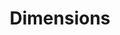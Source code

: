 ---
layout: default
bigquery: https://console.cloud.google.com/bigquery?p=covid-19-dimensions-ai&page=table&d=data&t=publications
contributors: Digital Science, https://www.digital-science.com/
cost: Free for personal, non-commercial use.
description: Dimensions contains more than 100 million publications, ranging from
  articles published in scholarly journals, books and book chapters, to preprints
  and conference proceedings. All publications are contextualized with linked data
  sets, funding, publications, patents, clinical trials, and policy documents. You
  can also view associated categories, funders, institutions, and researcher profiles.
documentation: https://docs.dimensions.ai/bigquery/index.html
last_edit: 04/12/2022, 18:42:18
location: https://www.dimensions.ai/products/free/
maintained_by: Digital Science, https://www.digital-science.com/
schema_fields:
- research_org_country_names
- citations_count
- category_sdg
- mesh_headings
- book_series_title
- clinical_trial_ids
- current_assignee_orgs
- conference
- relationships
- original_assignee_orgs
- created_date
- date_online
- filing_date
- date_print
- category_hrcs_hc
- category_rcdc
- family_id
- inventor_names
- id
- labels
- supporting_grant_ids
- jurisdiction
- publication_year
- start_year
- associated_publication_pmid
- funding_amount
- funding_chf
- family_count
- book_title
- date_inserted
- repository_id
- resulting_publication_doi
- publisher
- category_hrcs_rac
- acronym
- funder_org_countries
- funder_countries
- expiration_year
- research_org_city_names
- filing_year
- source_id
- conditions
- original_title
- associated_publication_id
- priority_date
- acknowledgements
- date_normal
- application_number
- granted_date
- funding_cny
- original_assignee
- funder_org_acronyms
- legal_status
- open_access_categories_v2
- funding_gbp
- cited_by_ids
- date_modified
- end_date
- isbn
- citations
- embargo_date
- category_bra
- name
- category_icrp_cso
- concepts
- expiration_date
- wikipedia_url
- date_imported_gbq
- funding_cad
- associated_grant_ids
- doi
- type
- foa_number
- reference_ids
- address
- funder_org_cities
- date
- eisbn
- brief_title
- title
- funder_orgs
- status
- aliases
- authors
- arxiv_id
- funding_aud
- category_icrp_ct
- filing_status
- original_abstract
- granted_year
- external_ids
- cpc
- grant_number
- category_uoa
- associated_publication_doi
- current_assignee_countries
- funding_jpy
- editors
- established
- metrics
- altmetrics
- patent_ids
- language
- organisation_details
- categories
- research_org_countries
- funding_eur
- legal_events
- start_date
- funding_details
- license
- linkout
- open_access_categories
- priority_year
- journal_lists
- assignee_countries
- abstract
- funder_org_state_codes
- resulting_publication_ids
- research_org_state_codes
- research_orgs
- active_years
- mesh_terms
- kind
- funding_usd
- repository_name
- gender
- links
- associated_publication_arxiv_id
- citation_string
- interventions
- funder_org
- issue
- pages
- acronyms
- journal
- researcher_ids
- category_for
- publication_ids
- registry
- volume
- current_assignee
- year
- research_org_state_names
- pmcid
- pmid
- category_hra
- funding_nzd
- assignee_orgs
- publication_date
- parent_id
- phase
- investigators
- research_org_cities
- email_address
- description
- end_year
- family_members_ids
- repository_url
- subtitles
- proceedings_title
- funding_currency
- types
- ipcr
- original_assignee_countries
shortname: dimensions
tags:
- scholarly literature
- patents
- funding
- clinical trials
- academic profiles
terms_of_use: 'Use of both the Dimensions COVID-19 dataset and full Dimensions dataset
  are subject to the Dimensions Terms of use: https://www.dimensions.ai/policies-terms-legal '
title: Dimensions
uuid: dcff88bd-fe6b-4fdb-8159-809bf9d7bc1c
---